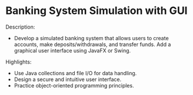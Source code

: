# Banking System Simulation with GUI 
Description: 
 - Develop a simulated banking system that allows users to create accounts, make deposits/withdrawals, and transfer funds. Add a graphical user interface using 
   JavaFX or Swing.

Highlights:
 - Use Java collections and file I/O for data handling.
 - Design a secure and intuitive user interface.
 - Practice object-oriented programming principles.
